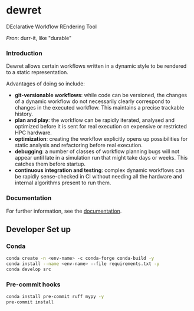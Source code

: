 # dewret

DEclarative Workflow REndering Tool

_Pron_: durr-it, like "durable"

### Introduction

Dewret allows certain workflows written in a dynamic
style to be rendered to a static representation.

Advantages of doing so include:

* **git-versionable workflows**: while code can be versioned, the changes of a dynamic workflow
  do not necessarily clearly correspond to changes in the executed workflow. This maintains
  a precise trackable history.
* **plan and play**: the workflow can be rapidly iterated, analysed and optimized before it
  is sent for real execution on expensive or restricted HPC hardware.
* **optimization**: creating the workflow explicitly opens up possibilities for static analysis
  and refactoring before real execution.
* **debugging**: a number of classes of workflow planning bugs will not appear until late
  in a simulation run that might take days or weeks. This catches them before startup.
* **continuous integration and testing**: complex dynamic workflows can be rapidly sense-checked
  in CI without needing all the hardware and internal algorithms present to run them.

### Documentation

For further information, see the [documentation](https://flaxandteal.github.io/dewret).

## Developer Set up

### Conda
```sh
conda create -n <env-name> -c conda-forge conda-build -y
conda install --name <env-name> --file requirements.txt -y
conda develop src
```

### Pre-commit hooks
```sh
conda install pre-commit ruff mypy -y
pre-commit install
```